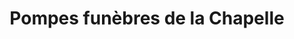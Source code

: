 ---
title: "Pompes funèbres de la Chapelle"
url: /grosbliederstroff/pompes-funebres-de-la-chapelle/
shop: directeurs de funérailles
---